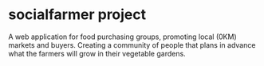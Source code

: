# socialfarmer project

A web application for food purchasing groups, promoting local (0KM) markets and buyers. 
Creating a community of people that plans in advance what the farmers will grow in their vegetable gardens.
